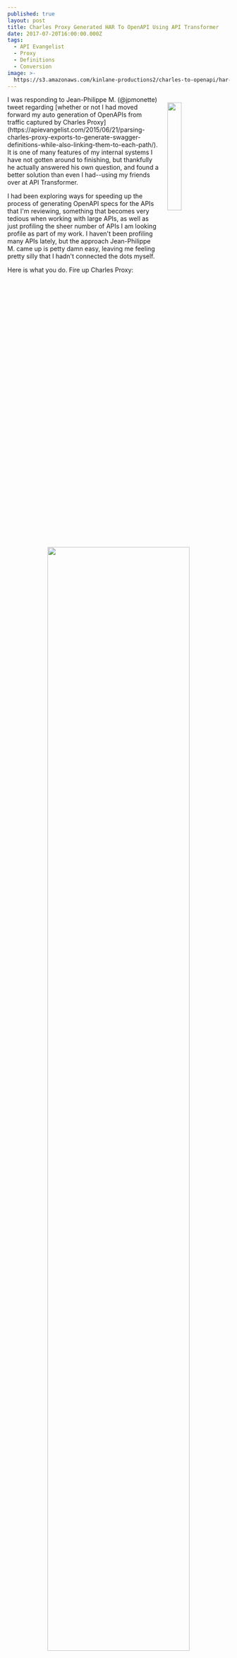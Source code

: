 ```yaml
---
published: true
layout: post
title: Charles Proxy Generated HAR To OpenAPI Using API Transformer
date: 2017-07-20T16:00:00.000Z
tags:
  - API Evangelist
  - Proxy
  - Definitions
  - Conversion
image: >-
  https://s3.amazonaws.com/kinlane-productions2/charles-to-openapi/har-conversion.png
---
```

<p><a href="https://twitter.com/jpmonette/status/885545611906428928"><img src="https://s3.amazonaws.com/kinlane-productions2/charles-to-openapi/har-conversion.png" align="right" width="25%" style="padding: 15px;" /></a></p>I was responding to Jean-Philippe M. (@jpmonette) tweet regarding [whether or not I had moved forward my auto generation of OpenAPIs from traffic captured by Charles Proxy](https://apievangelist.com/2015/06/21/parsing-charles-proxy-exports-to-generate-swagger-definitions-while-also-linking-them-to-each-path/). It is one of many features of my internal systems I have not gotten around to finishing, but thankfully he actually answered his own question, and found a better solution than even I had--using my friends over at API Transformer.

I had been exploring ways for speeding up the process of generating OpenAPI specs for the APIs that I'm reviewing, something that becomes very tedious when working with large APIs, as well as just profiling the sheer number of APIs I am looking profile as part of my work. I haven't been profiling many APIs lately, but the approach Jean-Philippe M. came up is petty damn easy, leaving me feeling pretty silly that I hadn't connected the dots myself. 

Here is what you do. Fire up Charles Proxy:

<p align="center"><img src="https://s3.amazonaws.com/kinlane-productions2/charles-to-openapi/charles-session.png" align="center" width="80%" style="padding: 15px;" /></p>

Then open up Postman, and make any API calls. Of course you could also proxy mobile application or website API calls through your Charles Proxy, but Postman is a great way to for a majority of the APIs I depend on.

<p align="center"><img src="https://s3.amazonaws.com/kinlane-productions2/charles-to-openapi/postman-apis-how.png" align="center" width="80%" style="padding: 15px;" /></p>

After you've made the calls to all the APIs you are looking to generate an OpenAPI for, save your Charles Proxy session as a .har file, which is the last option on the dropdown menu available while saving. Then you head over [to API Transformer](https://apimatic.io/transformer) and upload your .har file, and select OpenAPI (Swagger) 2.0 as the output--push convert.

<p align="center"><img src="https://s3.amazonaws.com/kinlane-productions2/charles-to-openapi/api-transformer-convert.png" align="center" width="80%" style="padding: 15px;" /></p>

[API Transformer will then push a fresh OpenAPI to your desktop](https://apimatic.io/transformer), or allow you to publish via a portal, and generate an SDK using [APIMATIC](https://apimatic.io). Automated (mostly) generation of OpenAPI definitions from API traffic you generate through your browser, Postman, Restlet Client, mobile application, or other tooling.

I have abandoned my internal systems, except for my stack of APIs, and depending mostly on 3rd party services like Charles Proxy, Postman, and API Transformer. So I won't be moving forward the custom solution I had developed. However, there still might be benefit of automatically saving .har files to my Dropbox sync folder, then using the Dropbox API, and API Transformer API to automate the conversation of .har files to OpenAPI, and write them back to the appropriate Dropbox folder.
